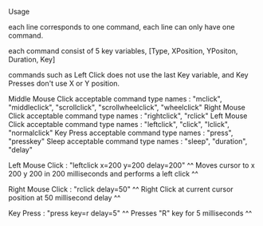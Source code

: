Usage

each line corresponds to one command, each line can only have one command.

each command consist of 5 key variables, [Type, XPosition, YPositon, Duration, Key]

commands such as Left Click does not use the last Key variable, and Key Presses don't use X or Y position.

Middle Mouse Click acceptable command type names : "mclick", "middleclick", "scrollclick", "scrollwheelclick", "wheelclick"
Right Mouse Click acceptable command type names : "rightclick", "rclick"
Left Mouse Click acceptable command type names : "leftclick", "click", "lclick", "normalclick"
Key Press acceptable command type names : "press", "presskey"
Sleep acceptable command type names : "sleep", "duration", "delay"

Left Mouse Click : "leftclick x=200 y=200 delay=200"
^^ Moves cursor to x 200 y 200 in 200 milliseconds and performs a left click ^^

Right Mouse Click : "rclick delay=50"
^^ Right Click at current cursor position at 50 millisecond delay ^^

Key Press : "press key=r delay=5"
^^ Presses "R" key for 5 milliseconds ^^
